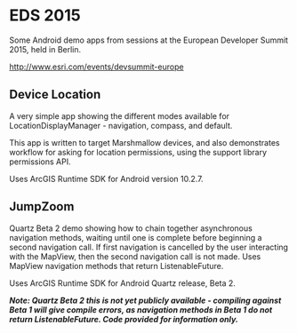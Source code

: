 # EDS 2015

Some Android demo apps from sessions at the European Developer Summit 2015, held in Berlin.

http://www.esri.com/events/devsummit-europe

## Device Location

A very simple app showing the different modes available for LocationDisplayManager - navigation, compass, and default.

This app is written to target Marshmallow devices, and also demonstrates workflow for asking for location permissions, using the support library permissions API.

Uses ArcGIS Runtime SDK for Android version 10.2.7.

## JumpZoom

Quartz Beta 2 demo showing how to chain together asynchronous navigation methods, waiting until one is complete before beginning a second navigation call. If first navigation is cancelled by the user interacting with the MapView, then the second navigation call is not made. Uses MapView navigation methods that return ListenableFuture.

Uses ArcGIS Runtime SDK for Android Quartz release, Beta 2.

***Note: Quartz Beta 2 this is not yet publicly available - compiling against Beta 1 will give compile errors, as navigation methods in Beta 1 do not return ListenableFuture. Code provided for information only.***
